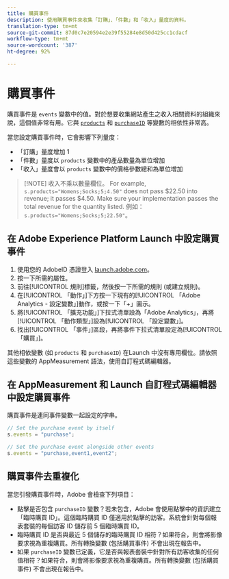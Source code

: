 ```yaml
---
title: 購買事件
description: 使用購買事件來收集「訂購」、「件數」和「收入」量度的資料。
translation-type: tm+mt
source-git-commit: 87d0c7e20594e2e39f55284e8d50d425cc1cdacf
workflow-type: tm+mt
source-wordcount: '387'
ht-degree: 92%

---
```



# 購買事件

購買事件是 `events` 變數中的值。對於想要收集網站產生之收入相關資料的組織來說，這個值非常有用。它與 [`products`](../products.md) 和 [`purchaseID`](../purchaseid.md) 等變數的相依性非常高。

當您設定購買事件時，它會影響下列量度：

* 「訂購」量度增加 1
* 「件數」量度以 `products` 變數中的產品數量為單位增加
* 「收入」量度會以 `products` 變數中的價格參數總和為單位增加

>[!NOTE] 收入不乘以數量欄位。 For example, `s.products="Womens;Socks;5;4.50"` does not pass $22.50 into revenue; it passes $4.50. Make sure your implementation passes the total revenue for the quantity listed. 例如：`s.products="Womens;Socks;5;22.50"`。

## 在 Adobe Experience Platform Launch 中設定購買事件

1. 使用您的 AdobeID 憑證登入 [launch.adobe.com](https://launch.adobe.com)。
2. 按一下所需的屬性。
3. 前往[!UICONTROL 規則]標籤，然後按一下所需的規則 (或建立規則)。
4. 在[!UICONTROL 「動作」]下方按一下現有的[!UICONTROL 「Adobe Analytics - 設定變數」]動作，或按一下「+」圖示。
5. 將[!UICONTROL 「擴充功能」]下拉式清單設為「Adobe Analytics」，再將[!UICONTROL 「動作類型」]設為[!UICONTROL 「設定變數」]。
6. 找出[!UICONTROL 「事件」]區段，再將事件下拉式清單設定為[!UICONTROL 「購買」]。

其他相依變數 (如 `products` 和 `purchaseID`) 在Launch 中沒有專用欄位。請依照這些變數的 AppMeasurement 語法，使用自訂程式碼編輯器。

## 在 AppMeasurement 和 Launch 自訂程式碼編輯器中設定購買事件

購買事件是連同事件變數一起設定的字串。

```js
// Set the purchase event by itself
s.events = "purchase";

// Set the purchase event alongside other events
s.events = "purchase,event1,event2";
```

## 購買事件去重複化

當您引發購買事件時，Adobe 會檢查下列項目：

* 點擊是否包含 `purchaseID` 變數？若未包含，Adobe 會使用點擊中的資訊建立「臨時購買 ID」。這個臨時購買 ID 僅適用於點擊的訪客。系統會針對每個報表套裝的每個訪客 ID 儲存前 5 個臨時購買 ID。
* 臨時購買 ID 是否與最近 5 個儲存的臨時購買 ID 相符？如果符合，則會將影像要求視為重複購買。所有轉換變數 (包括購買事件) 不會出現在報告中。
* 如果 `purchaseID` 變數已定義，它是否與報表套裝中針對所有訪客收集的任何值相符？如果符合，則會將影像要求視為重複購買。所有轉換變數 (包括購買事件) 不會出現在報告中。
